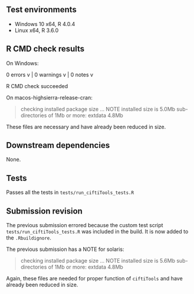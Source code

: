 ## Test environments

* Windows 10 x64, R 4.0.4
* Linux x64, R 3.6.0

## R CMD check results

On Windows:

  0 errors v | 0 warnings v | 0 notes v

  R CMD check succeeded

On macos-highsierra-release-cran:

> checking installed package size ... NOTE
    installed size is  5.0Mb
    sub-directories of 1Mb or more:
      extdata   4.8Mb

These files are necessary and have already been reduced in size.

## Downstream dependencies

None.

## Tests

Passes all the tests in `tests/run_ciftiTools_tests.R`

## Submission revision

The previous submission errored because the custom test script `tests/run_ciftiTools_tests.R` was included in the build. It is now added to the `.Rbuildignore`.

The previous submission has a NOTE for solaris:

> checking installed package size ... NOTE
    installed size is 5.6Mb
    sub-directories of 1Mb or more:
      extdata 4.8Mb

Again, these files are needed for proper function of `ciftiTools` and have already been reduced in size.
